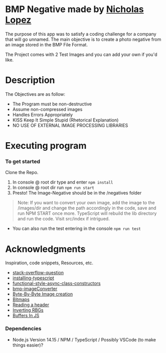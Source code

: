 # BMP Negative made by [Nicholas Lopez](https://www.linkedin.com/in/310-nicholas-lopez/)

The purpose of this app was to satisfy a coding challenge for a company that will go unnamed. The main objective is to create a photo negative from an image stored in the BMP File Format. 

The Project comes with 2 Test Images and you can add your own if you'd like. 

# Description

The Objectives are as follow:
  - The Program must be non-destructive
  - Assume non-compressed images 
  - Handles Errors Appropriately
  - KISS Keep It Simple Stupid (Rhetorical Explanation)
  - NO USE OF EXTERNAL IMAGE PROCESSING LIBRARIES


# Executing program

### To get started
Clone the Repo. 

1. In console @ root dir type and enter `npm install`
2. In console @ root dir run `npm run start`
3. Presto! The Image-Negative should be in the /negatives folder

> Note: If you want to convert your own image, add the image to the /images/dir and change the path accordingly in the code, save and run NPM START once more. TypeScript will rebuild the lib directory and run the code. Visit src/index if intrigued. 

* You can also run the test entering in the console `npm run test`
# Acknowledgments
Inspiration, code snippets, Resources, etc.
* [stack-overflow-question](https://stackoverflow.com/questions/61900292/reading-binary-data-pixel-color-from-a-bmp-file-in-nodejs)
* [installing-typescript](https://khalilstemmler.com/blogs/typescript/node-starter-project/)
* [functional-style-async-class-constructors](https://betterprogramming.pub/how-to-write-an-async-class-constructor-in-typescript-javascript-7d7e8325c35e)
* [bmp-imageConverter](https://online-converting.com/image/convert2bmp/)
* [Byte-By-Byte Image creation](https://mrcoles.com/blog/making-images-byte-by-byte-javascript/)
* [Bitmaps](https://medium.com/sysf/bits-to-bitmaps-a-simple-walkthrough-of-bmp-image-format-765dc6857393)
* [Reading a header](https://github.com/shaozilee/bmp-js/blob/master/lib/decoder.js)
* [Inverting RBGs](https://gist.github.com/Xordal/9bf24bc6cbc5a39f62cd)
* [Buffers In JS](https://www.digitalocean.com/community/tutorials/using-buffers-in-node-js)

### Dependencies

* Node.js Version 14.15 / NPM / TypeScript / Possibly VSCode (to make things easier)?

